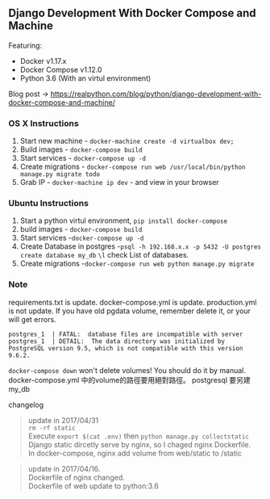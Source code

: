 ## Django Development With Docker Compose and Machine

Featuring:

- Docker v1.17.x
- Docker Compose v1.12.0
- Python 3.6 (With an virtul environment)

Blog post -> https://realpython.com/blog/python/django-development-with-docker-compose-and-machine/

### OS X Instructions

1. Start new machine - `docker-machine create -d virtualbox dev;`
1. Build images - `docker-compose build`
1. Start services - `docker-compose up -d`
1. Create migrations - `docker-compose run web /usr/local/bin/python manage.py migrate todo`
1. Grab IP - `docker-machine ip dev` - and view in your browser

### Ubuntu Instructions

1. Start a python virtul environment, `pip install docker-compose`
1. build images - `docker-compose build`
1. Start services -`docker-compose up -d`
1. Create Database in postgres -`psql -h 192.168.x.x -p 5432 -U postgres` `create database my_db` `\l` check List of databases.
1. Create migrations -`docker-compose run web python manage.py migrate`

### Note
requirements.txt is update.
docker-compose.yml is update.
production.yml is not update.
If you have old pgdata volume, remember delete it, or your will get errors.

```
postgres_1  | FATAL:  database files are incompatible with server
postgres_1  | DETAIL:  The data directory was initialized by PostgreSQL version 9.5, which is not compatible with this version 9.6.2.
```
`docker-compose down` won't delete volumes! You should do it by manual.
docker-compose.yml 中的volume的路徑要用絕對路徑。
postgresql 要另建my_db

changelog

> update in 2017/04/31  
> `rm -rf static`  
> Execute `export $(cat .env)` then `python manage.py collectstatic`  
> Django static dircetly serve by nginx, so I chaged nginx Dockerfile.  
> In docker-compose, nginx add volume from web/static to /static  

> update in 2017/04/16.  
> Dockerfile of nginx changed.  
> Dockerfile of web update to python:3.6  

